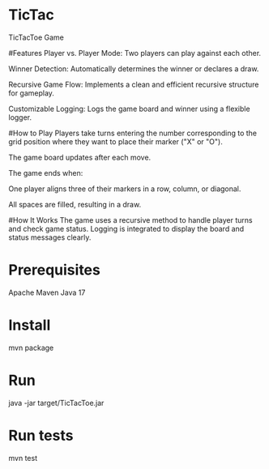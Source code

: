 # TicTac
 TicTacToe Game
 
  
#Features
Player vs. Player Mode: Two players can play against each other.

Winner Detection: Automatically determines the winner or declares a draw.

Recursive Game Flow: Implements a clean and efficient recursive structure for gameplay.

Customizable Logging: Logs the game board and winner using a flexible logger.

#How to Play
Players take turns entering the number corresponding to the grid position where they want to place their marker ("X" or "O").

The game board updates after each move.

The game ends when:

One player aligns three of their markers in a row, column, or diagonal.

All spaces are filled, resulting in a draw.

#How It Works
The game uses a recursive method to handle player turns and check game status. Logging is integrated to display the board and status messages clearly.

# Prerequisites
Apache Maven
Java 17

# Install
mvn package

# Run
java -jar target/TicTacToe.jar

# Run tests
mvn test